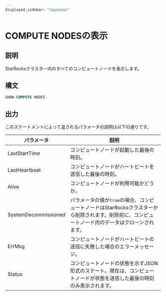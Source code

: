 ```yaml
---
displayed_sidebar: "Japanese"
---
```


# COMPUTE NODESの表示

## 説明

StarRocksクラスター内のすべてのコンピュートノードを表示します。

## 構文

```SQL
SHOW COMPUTE NODES
```

## 出力

このステートメントによって返されるパラメータの説明は以下の通りです。

| **パラメータ**        | **説明**                                              |
| -------------------- | ------------------------------------------------------------ |
| LastStartTime        | コンピュートノードが起動した最後の時刻。                   |
| LastHeartbeat        | コンピュートノードがハートビートを送信した最後の時刻。        |
| Alive                | コンピュートノードが利用可能かどうか。                     |
| SystemDecommissioned | パラメータの値が`true`の場合、コンピュートノードはStarRocksクラスターから削除されます。削除前に、コンピュートノード内のデータはクローンされます。 |
| ErrMsg               | コンピュートノードがハートビートの送信に失敗した場合のエラーメッセージ。  |
| Status               | コンピュートノードの状態を示すJSON形式のステート。現在は、コンピュートノードが状態を送信した最後の時刻のみ表示されます。 |
